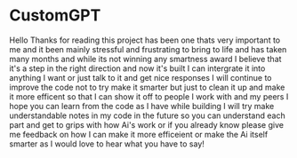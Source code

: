 # CustomGPT
Hello Thanks for reading this project has been one thats very important to me and it been mainly stressful and frustrating to bring to life and has taken many months and while its not winning any smartness award I believe that it's a step in the right direction and now it's built I can intergrate it into anything I want or just talk to it and get nice responses I will continue to improve the code not to try make it smarter but just to clean it up and make it more efficent so that I can show it off to people I work with and my peers I hope you can learn from the code as I have while building I will try make understandable notes in my code in the future so you can understand each part and get to grips with how Ai's work or if you already know please give me feedback on how I can make it more efficeient or make the Ai itself smarter as I would love to hear what you have to say!
